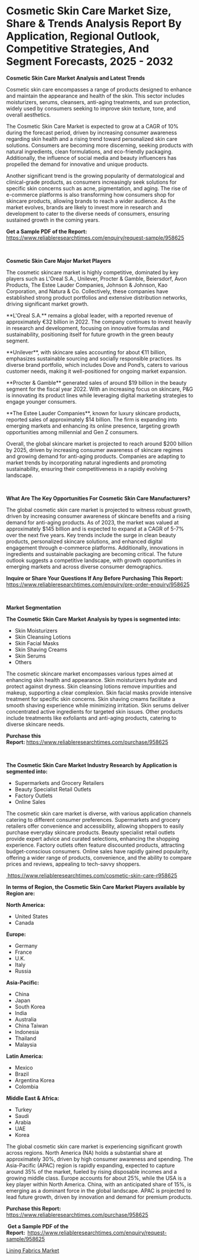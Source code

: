 <p><h1>Cosmetic Skin Care Market Size, Share & Trends Analysis Report By Application, Regional Outlook, Competitive Strategies, And Segment Forecasts, 2025 - 2032</h1></p><p><strong>Cosmetic Skin Care Market Analysis and Latest Trends</strong></p>
<p><p>Cosmetic skin care encompasses a range of products designed to enhance and maintain the appearance and health of the skin. This sector includes moisturizers, serums, cleansers, anti-aging treatments, and sun protection, widely used by consumers seeking to improve skin texture, tone, and overall aesthetics.</p><p>The Cosmetic Skin Care Market is expected to grow at a CAGR of 10% during the forecast period, driven by increasing consumer awareness regarding skin health and a rising trend toward personalized skin care solutions. Consumers are becoming more discerning, seeking products with natural ingredients, clean formulations, and eco-friendly packaging. Additionally, the influence of social media and beauty influencers has propelled the demand for innovative and unique products.</p><p>Another significant trend is the growing popularity of dermatological and clinical-grade products, as consumers increasingly seek solutions for specific skin concerns such as acne, pigmentation, and aging. The rise of e-commerce platforms is also transforming how consumers shop for skincare products, allowing brands to reach a wider audience. As the market evolves, brands are likely to invest more in research and development to cater to the diverse needs of consumers, ensuring sustained growth in the coming years.</p></p>
<p><strong>Get a Sample PDF of the Report:&nbsp;</strong> <a href="https://www.reliableresearchtimes.com/enquiry/request-sample/958625?utm_campaign=2040&utm_medium=2&utm_source=Github&utm_content=ia&utm_term=08022025&utm_id=cosmetic-skin-care">https://www.reliableresearchtimes.com/enquiry/request-sample/958625</a></p>
<p>&nbsp;</p>
<p><strong>Cosmetic Skin Care Major Market Players</strong></p>
<p><p>The cosmetic skincare market is highly competitive, dominated by key players such as L'Oreal S.A., Unilever, Procter & Gamble, Beiersdorf, Avon Products, The Estee Lauder Companies, Johnson & Johnson, Kao Corporation, and Natura & Co. Collectively, these companies have established strong product portfolios and extensive distribution networks, driving significant market growth.</p><p>**L'Oreal S.A.** remains a global leader, with a reported revenue of approximately €32 billion in 2022. The company continues to invest heavily in research and development, focusing on innovative formulas and sustainability, positioning itself for future growth in the green beauty segment.</p><p>**Unilever**, with skincare sales accounting for about €11 billion, emphasizes sustainable sourcing and socially responsible practices. Its diverse brand portfolio, which includes Dove and Pond’s, caters to various customer needs, making it well-positioned for ongoing market expansion.</p><p>**Procter & Gamble** generated sales of around $19 billion in the beauty segment for the fiscal year 2022. With an increasing focus on skincare, P&G is innovating its product lines while leveraging digital marketing strategies to engage younger consumers.</p><p>**The Estee Lauder Companies**, known for luxury skincare products, reported sales of approximately $14 billion. The firm is expanding into emerging markets and enhancing its online presence, targeting growth opportunities among millennial and Gen Z consumers.</p><p>Overall, the global skincare market is projected to reach around $200 billion by 2025, driven by increasing consumer awareness of skincare regimes and growing demand for anti-aging products. Companies are adapting to market trends by incorporating natural ingredients and promoting sustainability, ensuring their competitiveness in a rapidly evolving landscape.</p></p>
<p>&nbsp;</p>
<p><strong>What Are The Key Opportunities For Cosmetic Skin Care Manufacturers?</strong></p>
<p><p>The global cosmetic skin care market is projected to witness robust growth, driven by increasing consumer awareness of skincare benefits and a rising demand for anti-aging products. As of 2023, the market was valued at approximately $145 billion and is expected to expand at a CAGR of 5-7% over the next five years. Key trends include the surge in clean beauty products, personalized skincare solutions, and enhanced digital engagement through e-commerce platforms. Additionally, innovations in ingredients and sustainable packaging are becoming critical. The future outlook suggests a competitive landscape, with growth opportunities in emerging markets and across diverse consumer demographics.</p></p>
<p><strong>Inquire or Share Your Questions If Any Before Purchasing This Report:</strong> <a href="https://www.reliableresearchtimes.com/enquiry/pre-order-enquiry/958625?utm_campaign=2040&utm_medium=2&utm_source=Github&utm_content=ia&utm_term=08022025&utm_id=cosmetic-skin-care">https://www.reliableresearchtimes.com/enquiry/pre-order-enquiry/958625</a></p>
<p>&nbsp;</p>
<p><strong>Market Segmentation</strong></p>
<p><strong>The Cosmetic Skin Care Market Analysis by types is segmented into:</strong></p>
<p><ul><li>Skin Moisturizers</li><li>Skin Cleansing Lotions</li><li>Skin Facial Masks</li><li>Skin Shaving Creams</li><li>Skin Serums</li><li>Others</li></ul></p>
<p><p>The cosmetic skincare market encompasses various types aimed at enhancing skin health and appearance. Skin moisturizers hydrate and protect against dryness. Skin cleansing lotions remove impurities and makeup, supporting a clear complexion. Skin facial masks provide intensive treatment for specific skin concerns. Skin shaving creams facilitate a smooth shaving experience while minimizing irritation. Skin serums deliver concentrated active ingredients for targeted skin issues. Other products include treatments like exfoliants and anti-aging products, catering to diverse skincare needs.</p></p>
<p><strong>Purchase this Report:&nbsp;</strong><a href="https://www.reliableresearchtimes.com/purchase/958625?utm_campaign=2040&utm_medium=2&utm_source=Github&utm_content=ia&utm_term=08022025&utm_id=cosmetic-skin-care">https://www.reliableresearchtimes.com/purchase/958625</a></p>
<p>&nbsp;</p>
<p><strong>The Cosmetic Skin Care Market Industry Research by Application is segmented into:</strong></p>
<p><ul><li>Supermarkets and Grocery Retailers</li><li>Beauty Specialist Retail Outlets</li><li>Factory Outlets</li><li>Online Sales</li></ul></p>
<p><p>The cosmetic skin care market is diverse, with various application channels catering to different consumer preferences. Supermarkets and grocery retailers offer convenience and accessibility, allowing shoppers to easily purchase everyday skincare products. Beauty specialist retail outlets provide expert advice and curated selections, enhancing the shopping experience. Factory outlets often feature discounted products, attracting budget-conscious consumers. Online sales have rapidly gained popularity, offering a wider range of products, convenience, and the ability to compare prices and reviews, appealing to tech-savvy shoppers.</p></p>
<p><a href="https://www.reliableresearchtimes.com/cosmetic-skin-care-r958625?utm_campaign=2040&utm_medium=2&utm_source=Github&utm_content=ia&utm_term=08022025&utm_id=cosmetic-skin-care">&nbsp;https://www.reliableresearchtimes.com/cosmetic-skin-care-r958625</a></p>
<p><strong>In terms of Region, the Cosmetic Skin Care Market Players available by Region are:</strong></p>
<p>
    <p> <strong> North America: </strong>
        <ul>
            <li>United States</li>
            <li>Canada</li>
        </ul>
        </p> 
    <p> <strong> Europe: </strong>
        <ul>
            <li>Germany</li>
            <li>France</li>
            <li>U.K.</li>
            <li>Italy</li>
            <li>Russia</li>
        </ul>
        </p> 
    <p> <strong> Asia-Pacific: </strong>
        <ul>
            <li>China</li>
            <li>Japan</li>
            <li>South Korea</li>
            <li>India</li>
            <li>Australia</li>
            <li>China Taiwan</li>
            <li>Indonesia</li>
            <li>Thailand</li>
            <li>Malaysia</li>
        </ul>
        </p> 
    <p> <strong> Latin America: </strong>
        <ul>
            <li>Mexico</li>
            <li>Brazil</li>
            <li>Argentina Korea</li>
            <li>Colombia</li>
        </ul>
        </p> 
    <p> <strong> Middle East & Africa: </strong>
        <ul>
            <li>Turkey</li>
            <li>Saudi</li>
            <li>Arabia</li>
            <li>UAE</li>
            <li>Korea</li>
        </ul>
    </p>
    </p>
<p><p>The global cosmetic skin care market is experiencing significant growth across regions. North America (NA) holds a substantial share at approximately 30%, driven by high consumer awareness and spending. The Asia-Pacific (APAC) region is rapidly expanding, expected to capture around 35% of the market, fueled by rising disposable incomes and a growing middle class. Europe accounts for about 25%, while the USA is a key player within North America. China, with an anticipated share of 15%, is emerging as a dominant force in the global landscape. APAC is projected to lead future growth, driven by innovation and demand for premium products.</p></p>
<p><strong>Purchase this Report: </strong><a href="https://www.reliableresearchtimes.com/purchase/958625?utm_campaign=2040&utm_medium=2&utm_source=Github&utm_content=ia&utm_term=08022025&utm_id=cosmetic-skin-care">https://www.reliableresearchtimes.com/purchase/958625</a></p>
<p>&nbsp;<strong>Get a Sample PDF of the Report:&nbsp;&nbsp;</strong><a href="https://www.reliableresearchtimes.com/enquiry/request-sample/958625?utm_campaign=2040&utm_medium=2&utm_source=Github&utm_content=ia&utm_term=08022025&utm_id=cosmetic-skin-care">https://www.reliableresearchtimes.com/enquiry/request-sample/958625</a></p>
<p><strong></strong></p>
<p><p><a href="https://github.com/MonroeBullock54/Market-Research-Report-List-1/blob/main/lining-fabrics-market.md?utm_campaign=2040&utm_medium=2&utm_source=Github&utm_content=ia&utm_term=08022025&utm_id=cosmetic-skin-care">Lining Fabrics Market</a></p></p>